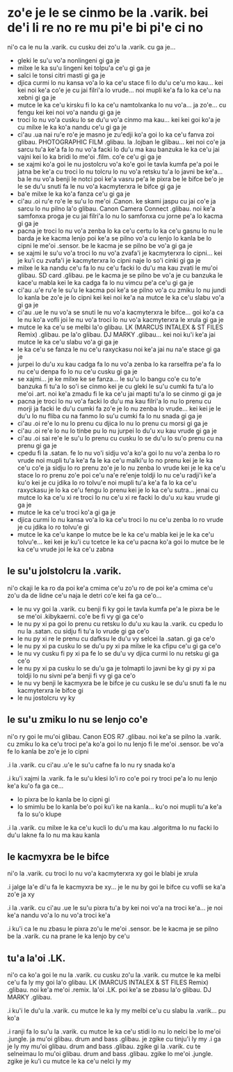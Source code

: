zo'e je le se cinmo be la .varik. bei de'i li re no re mu pi'e bi pi'e ci no
============================================================================

ni'o ca le nu la .varik. cu cusku dei zo'u la .varik. cu ga je...

* gleki le su'u vo'a nonlingeni gi ga je
* milxe le ka su'u lingeni kei tolpu'a ce'u gi ga je
* salci le tonsi citri masti gi ga je
* djica curmi lo nu kansa vo'a lo ka ce'u stace fi lo du'u ce'u mo kau... kei kei noi ke'a co'e je cu jai filri'a lo vrude... noi mupli ke'a fa lo ka ce'u na xebni gi ga je
* mutce le ka ce'u kirsku fi lo ka ce'u namtolxanka lo nu vo'a... ja zo'e... cu fengu kei kei noi vo'a nandu gi ga je
* troci lo nu vo'a cusku lo se du'u vo'a cinmo ma kau... kei kei goi ko'a je cu milxe le ka ko'a nandu ce'u gi ga je
* ci'au .ua nai ru'e ro'e je masno je zu'edji ko'a goi lo ka ce'u fanva zoi glibau. PHOTOGRAPHIC FILM .glibau. la .lojban le glibau... kei noi co'e ja sarcu tu'a ke'a fa lo nu vo'a facki lo du'u ma kau banzuka le ka ce'u jai vajni kei lo ka bridi lo me'oi .film. co'e ce'u gi ga je
* se xajmi ko'a goi le nu jostolcru vo'a ko'e goi le tavla kumfa pe'a poi le jatna be ke'a cu troci lo nu tolcru lo nu vo'a retsku tu'a lo javni be ke'a... ba le nu vo'a benji le notci poi ke'a vasru pe'a le pixra be le bifce be'o je le se du'u snuti fa le nu vo'a kacmyterxra le bifce gi ga je
* ba'e milxe le ka ko'a fanza ce'u gi ga je
* ci'au .oi ru'e ro'e le su'u lo me'oi .Canon. ke skami jaspu cu jai co'e ja sarcu lo nu pilno la'o glibau. Canon Camera Connect .glibau. noi ke'a samfonxa proga je cu jai filri'a lo nu lo samfonxa cu jorne pe'a lo kacma gi ga je
* pacna je troci lo nu vo'a zenba lo ka ce'u certu lo ka ce'u gasnu lo nu le barda je ke kacma lenjo poi ke'a se pilno vo'a cu lenjo lo kanla be lo cipni le me'oi .sensor. be le kacma je se pilno be vo'a gi ga je
* se xajmi le su'u vo'a troci lo nu vo'a zvafa'i je kacmyterxra lo cipni... kei je ku'i cu zvafa'i je kacmyterxra lo cipni naje lo so'i cinki gi ga je
* milxe le ka nandu ce'u fa lo nu ce'u facki lo du'u ma kau zvati le mu'oi glibau. SD card .glibau. pe le kacma je se pilno be vo'a je cu banzuka le kace'u mabla kei le ka cadga fa lo nu vimcu pe'a ce'u gi ga je
* ci'au .u'e ru'e le su'u le kacma poi ke'a se pilno vo'a cu zmiku lo nu jundi lo kanla be zo'e je lo cipni kei kei noi ke'a na mutce le ka ce'u slabu vo'a gi ga je
* ci'au .ue le nu vo'a se snuti le nu vo'a kacmyterxra le bifce... goi ko'a ca le nu ko'a vofli joi le nu vo'a troci lo nu vo'a kacmyterxra le xrula gi ga je
* mutce le ka ce'u se melbi la'o glibau. LK (MARCUS INTALEX & ST FILES Remix) .glibau. pe la'o glibau. DJ MARKY .glibau... kei noi ku'i ke'a jai mutce le ka ce'u slabu vo'a gi ga je
* le ka ce'u se fanza le nu ce'u raxyckasu noi ke'a jai nu na'e stace gi ga je
* jurpei lo du'u xu kau cadga fa lo nu vo'a zenba lo ka rarselfra pe'a fa lo nu ce'u denpa fo lo nu ce'u cusku gi ga je
* se xajmi... je ke milxe ke se fanza... le su'u lo bangu co'e cu to'e banzuka fi tu'a lo so'i se cinmo kei je cu gleki le su'u cumki fa tu'a lo me'oi .art. noi ke'a zmadu fi le ka ce'u jai mapti tu'a lo se cinmo gi ga je
* pacna je troci lo nu vo'a facki lo du'u ma kau filri'a lo nu lo prenu cu morji ja facki le du'u cumki fa zo'e je lo nu zenba lo vrude... kei kei je le du'u lo nu fliba cu na fanmo lo su'u cumki fa lo nu snada gi ga je
* ci'au .oi re'e lo nu lo prenu cu djica lo nu lo prenu cu morsi gi ga je
* ci'au .oi re'e lo nu lo tinbe pu lo nu jurpei lo du'u xu kau vrude gi ga je
* ci'au .oi sai re'e le su'u lo prenu cu cusku lo se du'u lo su'o prenu cu na prenu gi ga je
* cpedu fi la .satan. fe lo nu vo'i sidju vo'a ko'a goi lo nu vo'a zenba lo ro vrude noi mupli tu'a ke'a fa le ka ce'u malki'u lo no prenu kei je le ka ce'u co'e ja sidju lo ro prenu zo'e je lo nu zenba lo vrude kei je le ka ce'u stace lo ro prenu zo'e poi ce'u na'e re'enje toldji lo nu ce'u radji'i ke'a ku'o kei je cu jdika lo ro tolvu'e noi mupli tu'a ke'a fa lo ka ce'u raxyckasu je lo ka ce'u fengu lo prenu kei je lo ka ce'u sutra... jenai cu mutce lo ka ce'u xi re troci lo nu ce'u xi re facki lo du'u xu kau vrude gi ga je
* mutce le ka ce'u troci ko'a gi ga je
* djica curmi lo nu kansa vo'a lo ka ce'u troci lo nu ce'u zenba lo ro vrude je cu jdika lo ro tolvu'e gi
* mutce le ka ce'u kanpe lo mutce be le ka ce'u mabla kei je le ka ce'u tolvu'e... kei kei je ku'i cu tcetce le ka ce'u pacna ko'a goi lo mutce be le ka ce'u vrude joi le ka ce'u zabna

## le su'u jolstolcru la .varik.
ni'o ckaji le ka ro da poi ke'a cmima ce'u zo'u ro de poi ke'a cmima ce'u zo'u da de lidne ce'u naja le detri co'e kei fa ga ce'o...

* le nu vy goi la .varik. cu benji fi ky goi le tavla kumfa pe'a le pixra be le se me'oi .kibykaerni. co'e be fi vy gi ga ce'o
* le nu py xi pa goi lo prenu cu retsku lo du'u xu kau la .varik. cu cpedu lo nu la .satan. cu sidju fi tu'a lo vrude gi ga ce'o
* le nu py xi re le prenu cu dafksu le du'u vy selcei la .satan. gi ga ce'o
* le nu py xi pa cusku lo se du'u py xi pa milxe le ka cfipu ce'u gi ga ce'o
* le nu vy cusku fi py xi pa fe lo se du'u vy djica curmi lo nu retsku gi ga ce'o
* le nu py xi pa cusku lo se du'u ga je tolmapti lo javni be ky gi py xi pa toldji lo nu sivni pe'a benji fi vy gi ga ce'o
* le nu vy benji le kacmyxra be le bifce je cu cusku le se du'u snuti fa le nu kacmyterxra le bifce gi
* le nu jostolcru vy ky

## le su'u zmiku lo nu se lenjo co'e
ni'o ry goi le mu'oi glibau. Canon EOS R7 .glibau. noi ke'a se pilno la .varik. cu zmiku lo ka ce'u troci pe'a ko'a goi lo nu lenjo fi le me'oi .sensor. be vo'a fe lo kanla be zo'e je lo cipni

.i la .varik. cu ci'au .u'e le su'u cafne fa lo nu ry snada ko'a

.i ku'i xajmi la .varik. fa le su'u klesi lo'i ro co'e poi ry troci pe'a lo nu lenjo ke'a ku'o fa ga ce...

* lo pixra be lo kanla be lo cipni gi
* lo smimlu be lo kanla be'o poi ku'i ke na kanla... ku'o noi mupli tu'a ke'a fa lo su'o klupe

.i la .varik. cu milxe le ka ce'u kucli lo du'u ma kau .algoritma lo nu facki lo du'u lakne fa lo nu ma kau kanla

## le kacmyxra be le bifce
ni'o la .varik. cu troci lo nu vo'a kacmyterxra xy goi le blabi je xrula

.i jalge la'e di'u fa le kacmyxra be xy... je le nu by goi le bifce cu vofli se ka'a zo'e ja xy

.i la .varik. cu ci'au .ue le su'u pixra tu'a by kei noi vo'a na troci ke'a... je noi ke'a nandu vo'a lo nu vo'a troci ke'a

.i ku'i ca le nu zbasu le pixra zo'u le me'oi .sensor. be le kacma je se pilno be la .varik. cu na prane le ka lenjo by ce'u

## tu'a la'oi .LK.
ni'o ca ko'a goi le nu la .varik. cu cusku zo'u la .varik. cu mutce le ka melbi ce'u fa ly my goi la'o glibau. LK (MARCUS INTALEX & ST FILES Remix) .glibau. noi ke'a me'oi .remix. la'oi .LK. poi ke'a se zbasu la'o glibau. DJ MARKY .glibau.

.i ku'i le du'u la .varik. cu mutce le ka ly my melbi ce'u cu slabu la .varik... pu ko'a

.i ranji fa lo su'u la .varik. cu mutce le ka ce'u stidi lo nu lo nelci be lo me'oi .jungle. ja mu'oi glibau. drum and bass .glibau. je zgike cu tinju'i ly my  .i ga je ly my mu'oi glibau. drum and bass .glibau. zgike gi la .varik. cu te selneimau lo mu'oi glibau. drum and bass .glibau. zgike lo me'oi .jungle. zgike je ku'i cu mutce le ka ce'u nelci ly my
